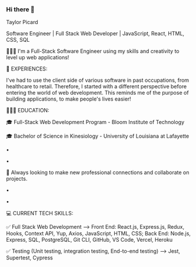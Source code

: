 ### Hi there 👋
Taylor Picard 

Software Engineer | Full Stack Web Developer | JavaScript, React, HTML, CSS, SQL

👩🏻‍💻 I'm a Full-Stack Software Engineer using my skills and creativity to level up web applications!

🌟 EXPERIENCES:

I've had to use the client side of various software in past occupations, from healthcare to retail. Therefore, I started with a different perspective before entering the world of web development. This reminds me of the purpose of building applications, to make people's lives easier!

👩🏻‍🎓 EDUCATION:

🎓 Full-Stack Web Development Program - Bloom Institute of Technology 

🎓 Bachelor of Science in Kinesiology - University of Louisiana at Lafayette

• 

• 

🌻 Always looking to make new professional connections and collaborate on projects.

• 

• 

💻 CURRENT TECH SKILLS:

✅ Full Stack Web Development --> Front End: React.js, Express.js, Redux, Hooks, Context API, Yup, Axios, JavaScript, HTML, CSS;
Back End: Node.js, Express, SQL, PostgreSQL, Git CLI, GitHub, VS Code, Vercel, Heroku

✅ Testing (Unit testing, integration testing, End-to-end testing) --> Jest, Supertest, Cypress
<!--
**taylor-picard/taylor-picard** is a ✨ _special_ ✨ repository because its `README.md` (this file) appears on your GitHub profile.

Here are some ideas to get you started:

- 🔭 I’m currently working on ...
- 🌱 I’m currently learning ...
- 👯 I’m looking to collaborate on ...
- 🤔 I’m looking for help with ...
- 💬 Ask me about ...
- 📫 How to reach me: ...
- 😄 Pronouns: ...
- ⚡ Fun fact: ...
-->
